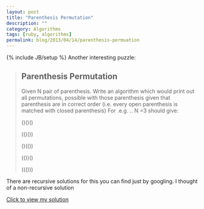 ```yaml
---
layout: post
title: "Parenthesis Permutation"
description: ""
category: Algorithms 
tags: [ruby, algorithms]
permalink: blog/2013/04/14/parenthesis-permuation
---
```

{% include JB/setup %}
Another interesting puzzle:

> ## Parenthesis Permutation
> 
> Given N pair of parenthesis. Write an algorithm which would print out all permutations, possible with 
>  those parenthesis given that parenthesis are in correct order (i.e. every open parenthesis is matched 
> with closed parenthesis) For .e.g. .. N =3 should give: 
>
> ()()()
> 
> (()()) 
> 
> ()(()) 
> 
> (())() 
> 
> ((()))

There are recursive solutions for this you can find just by googling. I thought of a non-recursive solution

<a onclick="$('#solution_paren_perm').slideDown();$(this).slideUp();return false;" href="#" >Click to view my solution</a>

<div id="solution_paren_perm" style="display:none">
<p>The basic idea is to construct a Binary Tree, where left node is <i>'<b>('</b></i> extra and right node is <i>'<b>)'</b></i> extra from the current node. &nbsp;Each node has a <b style="font-style: italic;">weight = number of '(' - number of ')'.&nbsp;</b></p><p>We start with a root node <b>'('</b> at level <b>0&nbsp;</b>and create the tree such that the <b>2N-1</b> level will contain permutations for <b>N</b> pairs.</p><p>Now when constructing the tree, we create a child only if:</p><p></p><span style="font-size: 15px;"><ul><li><span style="font-size: 15px;">Weight of incoming child is not less than 0</span><br></li><li><span style="font-size: 15px;">When weight >= 0, it should be less than or equal to the numbers of levels to create, so that we have enough parenthesis left to balance the string</span><br></li></ul></span><p></p><p>Let's take a look at the tree created (string -&gt; weight) for <b>N = 3</b>:</p><p></p><p><img src="http://i.imgur.com/fdTA0P0.png" style=""></p><p></p><p></p><p></p>An optimization - the last level is not required since all that is added is a '<b><i>)'</i></b><p></p><p>Now the code. Infact not using a tree at all, just a linked list and traversing in preorder style, using the concepts above of adding a child. I could have used an array instead of linked list, but it suffers from list expansion frequently hence slowing everything down.</p><p></p><script src="https://gist.github.com/shadabahmed/f8dd82c83ba6cc9c0287.js"></script>The code to generate the tree picture is <a href="https://gist.github.com/shadabahmed/5381574">here</a>
<p>Infact the number of permutations for a given N pair form a series called <a href="http://en.wikipedia.org/wiki/Catalan_number">Catalan Numbers</a>&nbsp;. It goes like this:</p>
<pre class="no-highlight">N=1 P=1
N=2 P=2
N=3 P=5
N=4 P=14
N=5 P=42
N=6 P=132
N=7 P=429
N=8 P=1430
N=9 P=4862
N=10 P=16796
N=11 P=58786
N=12 P=208012
N=13 P=742900
N=14 P=2674440
N=15 P=9694845</pre>
</div>
